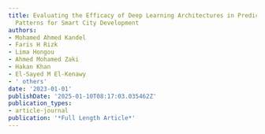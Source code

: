 ```yaml
---
title: Evaluating the Efficacy of Deep Learning Architectures in Predicting Traffic
  Patterns for Smart City Development
authors:
- Mohamed Ahmed Kandel
- Faris H Rizk
- Lima Hongou
- Ahmed Mohamed Zaki
- Hakan Khan
- El-Sayed M El-Kenawy
- ' others'
date: '2023-01-01'
publishDate: '2025-01-10T08:17:03.035462Z'
publication_types:
- article-journal
publication: '*Full Length Article*'
---
```

